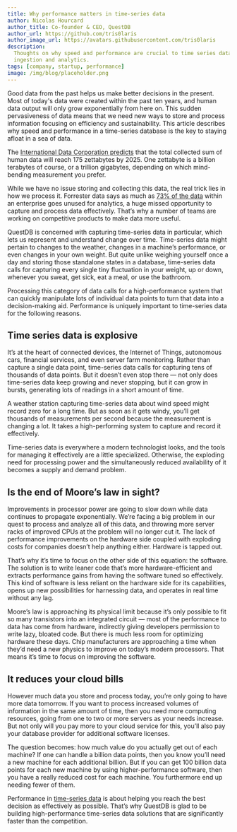 ```yaml
---
title: Why performance matters in time-series data
author: Nicolas Hourcard
author_title: Co-founder & CEO, QuestDB
author_url: https://github.com/tris0laris
author_image_url: https://avatars.githubusercontent.com/tris0laris
description:
  Thoughts on why speed and performance are crucial to time series database
  ingestion and analytics.
tags: [company, startup, performance]
image: /img/blog/placeholder.png
---
```


Good data from the past helps us make better decisions in the present. Most of
today's data were created within the past ten years, and human data output will
only grow exponentially from here on. This sudden pervasiveness of data means
that we need new ways to store and process information focusing on efficiency
and sustainability. This article describes why speed and performance in a
time-series database is the key to staying afloat in a sea of data.

<!--truncate-->

The
[International Data Corporation predicts](https://www.seagate.com/files/www-content/our-story/trends/files/idc-seagate-dataage-whitepaper.pdf)
that the total collected sum of human data will reach 175 zettabytes by 2025.
One zettabyte is a billion terabytes of course, or a trillion gigabytes,
depending on which mind-bending measurement you prefer.

While we have no issue storing and collecting this data, the real trick lies in
how we process it. Forrester data says as much as
[73% of the data](https://go.forrester.com/blogs/hadoop-is-datas-darling-for-a-reason/)
within an enterprise goes unused for analytics, a huge missed opportunity to
capture and process data effectively. That’s why a number of teams are working
on competitive products to make data more useful.

QuestDB is concerned with capturing time-series data in particular, which lets
us represent and understand change over time. Time-series data might pertain to
changes to the weather, changes in a machine’s performance, or even changes in
your own weight. But quite unlike weighing yourself once a day and storing those
standalone states in a database, time-series data calls for capturing every
single tiny fluctuation in your weight, up or down, whenever you sweat, get
sick, eat a meal, or use the bathroom.

Processing this category of data calls for a high-performance system that can
quickly manipulate lots of individual data points to turn that data into a
decision-making aid. Performance is uniquely important to time-series data for
the following reasons.

## Time series data is explosive

It’s at the heart of connected devices, the Internet of Things, autonomous cars,
financial services, and even server farm monitoring. Rather than capture a
single data point, time-series data calls for capturing tens of thousands of
data points. But it doesn’t even stop there — not only does time-series data
keep growing and never stopping, but it can grow in bursts, generating lots of
readings in a short amount of time.

A weather station capturing time-series data about wind speed might record zero
for a long time. But as soon as it gets windy, you’ll get thousands of
measurements per second because the measurement is changing a lot. It takes a
high-performing system to capture and record it effectively.

Time-series data is everywhere a modern technologist looks, and the tools for
managing it effectively are a little specialized. Otherwise, the exploding need
for processing power and the simultaneously reduced availability of it becomes a
supply and demand problem.

## Is the end of Moore’s law in sight?

Improvements in processor power are going to slow down while data continues to
propagate exponentially. We’re facing a big problem in our quest to process and
analyze all of this data, and throwing more server racks of improved CPUs at the
problem will no longer cut it. The lack of performance improvements on the
hardware side coupled with exploding costs for companies doesn’t help anything
either. Hardware is tapped out.

That’s why it’s time to focus on the other side of this equation: the software.
The solution is to write leaner code that’s more hardware-efficient and extracts
performance gains from having the software tuned so effectively. This kind of
software is less reliant on the hardware side for its capabilities, opens up new
possibilities for harnessing data, and operates in real time without any lag.

Moore’s law is approaching its physical limit because it’s only possible to fit
so many transistors into an integrated circuit — most of the performance to data
has come from hardware, indirectly giving developers permission to write lazy,
bloated code. But there is much less room for optimizing hardware these days.
Chip manufacturers are approaching a time when they’d need a new physics to
improve on today’s modern processors. That means it’s time to focus on improving
the software.

## It reduces your cloud bills

However much data you store and process today, you’re only going to have more
data tomorrow. If you want to process increased volumes of information in the
same amount of time, then you need more computing resources, going from one to
two or more servers as your needs increase. But not only will you pay more to
your cloud service for this, you’ll also pay your database provider for
additional software licenses.

The question becomes: how much value do you actually get out of each machine? If
one can handle a billion data points, then you know you’ll need a new machine
for each additional billion. But if you can get 100 billion data points for each
new machine by using higher-performance software, then you have a really reduced
cost for each machine. You furthermore end up needing fewer of them.

Performance in [time-series data](/blog/time-series-data/) is about helping you reach the best decision as
effectively as possible. That’s why QuestDB is glad to be building
high-performance time-series data solutions that are significantly faster than
the competition.
